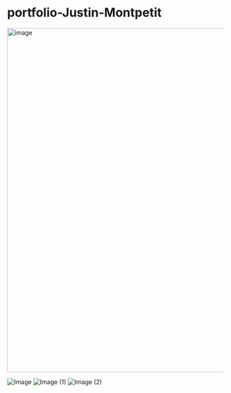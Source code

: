 # portfolio-Justin-Montpetit

<img width="600" height="800" alt="image" src="https://github.com/user-attachments/assets/4be68b7d-a033-4251-a6aa-86f35b4f8ead" />

![Image](https://github.com/user-attachments/assets/389472f2-d24b-4e14-898a-632ea109cb35)
![Image (1)](https://github.com/user-attachments/assets/939da3ee-ac13-482b-a49e-16b0f0bec34f)
![Image (2)](https://github.com/user-attachments/assets/b31c3e9c-a71f-4245-bc1b-c5ece568a111)
